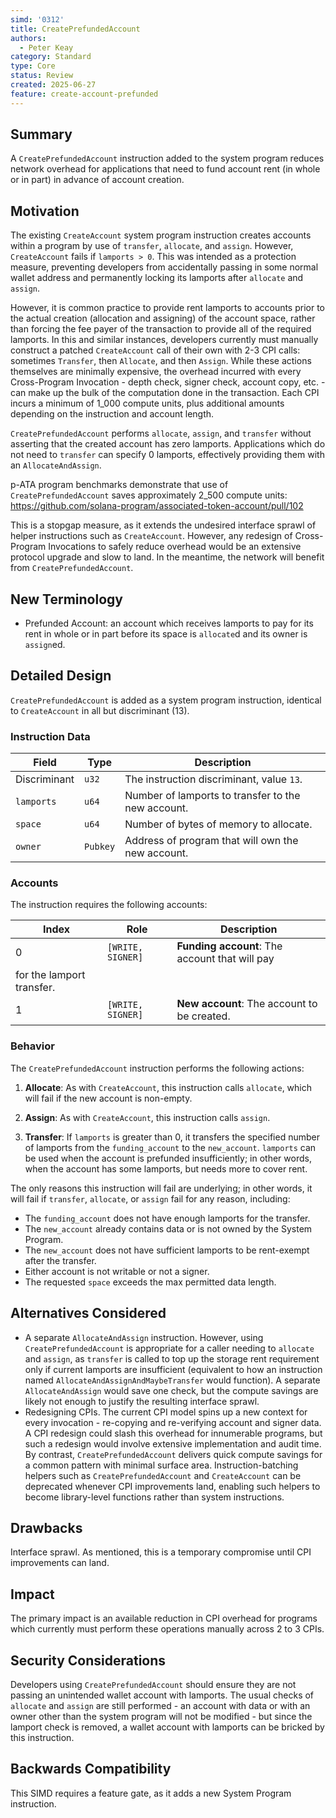 ```yaml
---
simd: '0312'
title: CreatePrefundedAccount
authors:
  - Peter Keay
category: Standard
type: Core
status: Review
created: 2025-06-27
feature: create-account-prefunded
---
```


## Summary

A `CreatePrefundedAccount` instruction added to the system program reduces
network overhead for applications that need to fund account rent (in whole
or in part) in advance of account creation.

## Motivation

The existing `CreateAccount` system program instruction creates accounts
within a program by use of `transfer`, `allocate`, and `assign`. However,
`CreateAccount` fails if `lamports > 0`. This was intended as a protection
measure, preventing developers from accidentally passing in some normal
wallet address and permanently locking its lamports after `allocate` and
`assign`.

However, it is common practice to provide rent lamports to accounts prior to
the actual creation (allocation and assigning) of the account space, rather
than forcing the fee payer of the transaction to provide all of the required
lamports. In this and similar instances, developers currently must manually
construct a patched `CreateAccount` call of their own with 2-3 CPI calls:
sometimes `Transfer`, then `Allocate`, and then `Assign`. While these
actions themselves are minimally expensive, the overhead incurred
with every Cross-Program Invocation - depth check, signer check,
account copy, etc. - can make up the bulk of the computation done in the
transaction. Each CPI incurs a minimum of 1_000 compute units, plus
additional amounts depending on the instruction and account length.

`CreatePrefundedAccount` performs `allocate`, `assign`, and `transfer`
without asserting that the created account has zero lamports. Applications
which do not need to `transfer` can specify 0 lamports, effectively providing
them with an `AllocateAndAssign`.

p-ATA program benchmarks demonstrate that use of `CreatePrefundedAccount`
saves approximately 2_500 compute units:
https://github.com/solana-program/associated-token-account/pull/102

This is a stopgap measure, as it extends the undesired interface sprawl of
helper instructions such as `CreateAccount`. However, any redesign of
Cross-Program Invocations to safely reduce overhead would be an extensive
protocol upgrade and slow to land. In the meantime, the network will benefit
from `CreatePrefundedAccount`.

## New Terminology

* Prefunded Account: an account which receives lamports to pay for its rent
in whole or in part before its space is `allocate`d and its owner is
`assign`ed.

## Detailed Design

`CreatePrefundedAccount` is added as a system program instruction, identical
to `CreateAccount` in all but discriminant (13).

### Instruction Data

| Field | Type | Description |
|---|---|---|
| Discriminant | `u32` | The instruction discriminant, value `13`. |
| `lamports` | `u64` | Number of lamports to transfer to the new account. |
| `space` | `u64` | Number of bytes of memory to allocate. |
| `owner` | `Pubkey` | Address of program that will own the new account. |

### Accounts

The instruction requires the following accounts:

| Index | Role | Description |
|---|---|---|
| 0 | `[WRITE, SIGNER]` | **Funding account**: The account that will pay
for the lamport transfer. |
| 1 | `[WRITE, SIGNER]` | **New account**: The account to be created. |

### Behavior

The `CreatePrefundedAccount` instruction performs the following actions:

1.  **Allocate**: As with `CreateAccount`, this instruction calls `allocate`,
which will fail if the new account is non-empty.

2. **Assign**: As with `CreateAccount`, this instruction calls `assign`.

3.  **Transfer**: If `lamports` is greater than 0, it transfers the
specified number of lamports from the `funding_account` to the `new_account`.
`lamports` can be used when the account is prefunded insufficiently; in other
words, when the account has some lamports, but needs more to cover rent.

The only reasons this instruction will fail are underlying; in other words,
it will fail if `transfer`, `allocate`, or `assign` fail for any reason,
including:

-   The `funding_account` does not have enough lamports for the transfer.
-   The `new_account` already contains data or is not owned by the System
Program.
-   The `new_account` does not have sufficient lamports to be rent-exempt
after the transfer.
-   Either account is not writable or not a signer.
-   The requested `space` exceeds the max permitted data length. 

## Alternatives Considered

* A separate `AllocateAndAssign` instruction. However, using
`CreatePrefundedAccount` is appropriate for a caller needing to `allocate`
and `assign`, as `transfer` is called to top up the storage rent
requirement only if current lamports are insufficient (equivalent to how an
instruction named `AllocateAndAssignAndMaybeTransfer` would function).
A separate `AllocateAndAssign` would save one check, but the compute savings
are likely not enough to justify the resulting interface sprawl.
* Redesigning CPIs. The current CPI model spins up a new context for every
invocation - re-copying and re-verifying account and signer data. A CPI
redesign ​could slash this overhead for innumerable programs, but such a
redesign would involve extensive implementation and audit time. By contrast,
`CreatePrefundedAccount` delivers quick compute savings for a common pattern
with minimal surface area. Instruction-batching helpers such as
`CreatePrefundedAccount` and `CreateAccount` can be deprecated whenever
CPI improvements land, enabling such helpers to become library-level functions
rather than system instructions.

## Drawbacks

Interface sprawl. As mentioned, this is a temporary compromise until
CPI improvements can land.

## Impact

The primary impact is an available reduction in CPI overhead for programs
which currently must perform these operations manually across 2 to 3
CPIs.

## Security Considerations

Developers using `CreatePrefundedAccount` should ensure they are not passing
an unintended wallet account with lamports. The usual checks of `allocate`
and `assign` are still performed - an account with data or with an owner
other than the system program will not be modified - but since the lamport
check is removed, a wallet account with lamports can be bricked by this
instruction.

## Backwards Compatibility

This SIMD requires a feature gate, as it adds a new System Program
instruction.
